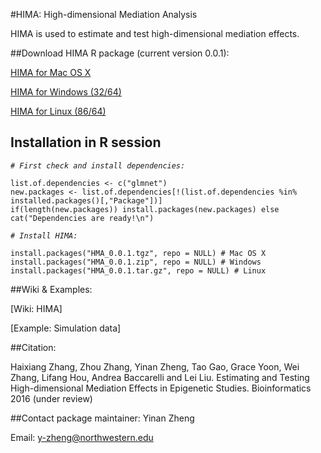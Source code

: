 #HIMA: High-dimensional Mediation Analysis

HIMA is used to estimate and test high-dimensional mediation effects.

##Download HIMA R package (current version 0.0.1):

[HIMA for Mac OS X](https://github.com/YinanZheng/HMA/releases/download/HIMA_0.0.1/HIMA_0.0.1.tgz)

[HIMA for Windows (32/64)](https://github.com/YinanZheng/HMA/releases/download/HIMA_0.0.1/HIMA_0.0.1.zip)

[HIMA for Linux (86/64)](https://github.com/YinanZheng/HMA/releases/download/HIMA_0.0.1/HIMA_0.0.1.tar.gz)

## Installation in R session

_`# First check and install dependencies:`_

    list.of.dependencies <- c("glmnet")
    new.packages <- list.of.dependencies[!(list.of.dependencies %in% installed.packages()[,"Package"])]
    if(length(new.packages)) install.packages(new.packages) else cat("Dependencies are ready!\n")
    
_`# Install HIMA:`_

    install.packages("HMA_0.0.1.tgz", repo = NULL) # Mac OS X
    install.packages("HMA_0.0.1.zip", repo = NULL) # Windows
    install.packages("HMA_0.0.1.tar.gz", repo = NULL) # Linux

##Wiki & Examples:

[Wiki: HIMA]

[Example: Simulation data]



##Citation:

Haixiang Zhang, Zhou Zhang, Yinan Zheng, Tao Gao, Grace Yoon, Wei Zhang, Lifang Hou, Andrea Baccarelli and Lei Liu. Estimating and Testing High-dimensional Mediation Effects in Epigenetic Studies. Bioinformatics 2016 (under review)

##Contact package maintainer:
Yinan Zheng 

Email: y-zheng@northwestern.edu



